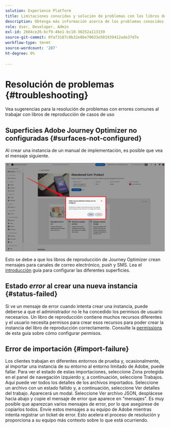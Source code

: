 ```yaml
---
solution: Experience Platform
title: Limitaciones conocidas y solución de problemas con los libros de reproducción
description: Obtenga más información acerca de los problemas conocidos y los problemas comunes con los libros de reproducción y cómo solucionarlos
role: User, Developer, Admin
exl-id: 2604ce26-bcf9-46e1-bc10-30252a113159
source-git-commit: 0faf3187c0b32e0be70033e501939412ade37d7e
workflow-type: tm+mt
source-wordcount: '287'
ht-degree: 0%

---
```



# Resolución de problemas {#troubleshooting}

Vea sugerencias para la resolución de problemas con errores comunes al trabajar con libros de reproducción de casos de uso

## Superficies Adobe Journey Optimizer no configuradas {#surfaces-not-configured}

Al crear una instancia de un manual de implementación, es posible que vea el mensaje siguiente.

![Resolución de problemas](/help/use-case-playbooks/assets/playbooks/troubleshooting/troubleshooting-ajo.png)

Esto se debe a que los libros de reproducción de Journey Optimizer crean mensajes para canales de correo electrónico, push y SMS. Lea el [introducción](/help/use-case-playbooks/playbooks/get-started.md#configure-sandbox-and-channel-surfaces-in-journey-optimizer) guía para configurar las diferentes superficies.

## Estado *error* al crear una nueva instancia {#status-failed}

Si ve un mensaje de error cuando intenta crear una instancia, puede deberse a que el administrador no le ha concedido los permisos de usuario necesarios. Un libro de reproducción contiene muchos recursos diferentes y el usuario necesita permisos para crear esos recursos para poder crear la instancia del libro de reproducción correctamente. Consulte la [permissions](/help/use-case-playbooks/playbooks/get-started.md#grant-your-team-the-required-access-permissions) de esta guía sobre cómo configurar permisos.

## Error de importación {#import-failure}

Los clientes trabajan en diferentes entornos de prueba y, ocasionalmente, al importar una instancia de su entorno al entorno limitado de Adobe, puede fallar. Para ver el estado de estas importaciones, seleccione Zona protegida en el panel de navegación izquierdo y, a continuación, seleccione Trabajos. Aquí puede ver todos los detalles de los archivos importados. Seleccione un archivo con un estado fallido y, a continuación, seleccione Ver detalles del trabajo. Aparecerá un modal. Seleccione Ver archivo JSON, desplácese hacia abajo y copie el mensaje de error que aparece en &quot;mensajes&quot;. Es muy posible que aparezcan varios mensajes de error, por lo que asegúrese de copiarlos todos. Envíe estos mensajes a su equipo de Adobe mientras intenta registrar un ticket de error. Esto acelera el proceso de resolución y proporciona a su equipo más contexto sobre lo que está ocurriendo.
